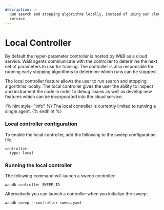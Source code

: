 ```yaml
---
description: >-
  Run search and stopping algorithms locally, instead of using our cloud-hosted
  service
---
```


# Local Controller

By default the hyper-parameter controller is hosted by W&B as a cloud service. W&B agents communicate with the controller to determine the next set of parameters to use for training. The controller is also responsible for running early stopping algorithms to determine which runs can be stopped.

The local controller feature allows the user to run search and stopping algorithms locally. The local controller gives the user the ability to inspect and instrument the code in order to debug issues as well as develop new features which can be incorporated into the cloud service.

{% hint style="info" %}
The local controller is currently limited to running a single agent.
{% endhint %}

### Local controller configuration

To enable the local controller, add the following to the sweep configuration file:

```text
controller:
  type: local
```

### Running the local controller

The following command will launch a sweep controller:

```text
wandb controller SWEEP_ID
```

Alternatively you can launch a controller when you initialize the sweep:

```text
wandb sweep --controller sweep.yaml
```

